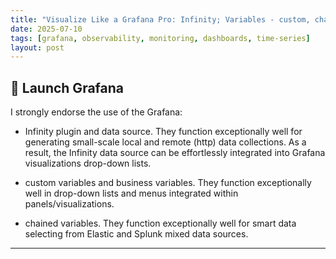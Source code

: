 ```yaml
---
title: "Visualize Like a Grafana Pro: Infinity; Variables - custom, chained and business."
date: 2025-07-10
tags: [grafana, observability, monitoring, dashboards, time-series]
layout: post
---
```


## 🚀 Launch Grafana

I strongly endorse the use of the Grafana: 

- Infinity plugin and data source.
  They function exceptionally well for generating small-scale local and remote (http) data collections.
  As a result, the Infinity data source can be effortlessly integrated into Grafana visualizations drop-down lists. 

- custom variables and business variables.
  They function exceptionally well in drop-down lists and menus integrated within panels/visualizations. 

- chained variables.
  They function exceptionally well for smart data selecting from Elastic and Splunk mixed data sources. 

---
